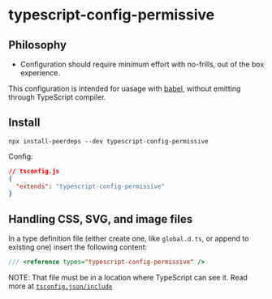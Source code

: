# typescript-config-permissive

## Philosophy

- Configuration should require minimum effort with no-frills, out of the box experience.

This configuration is intended for uasage with [babel](https://babeljs.io/), without emitting through TypeScript compiler.

## Install

```shell
npx install-peerdeps --dev typescript-config-permissive
```

Config:

```json
// tsconfig.js
{
  "extends": "typescript-config-permissive"
}
```

## Handling CSS, SVG, and image files

In a type definition file (either create one, like `global.d.ts`, or append to existing one) insert the following content:

```js
/// <reference types="typescript-config-permissive" />
```

NOTE: That file must be in a location where TypeScript can see it. Read more at [`tsconfig.json/include`](https://www.typescriptlang.org/v2/en/tsconfig#include)
